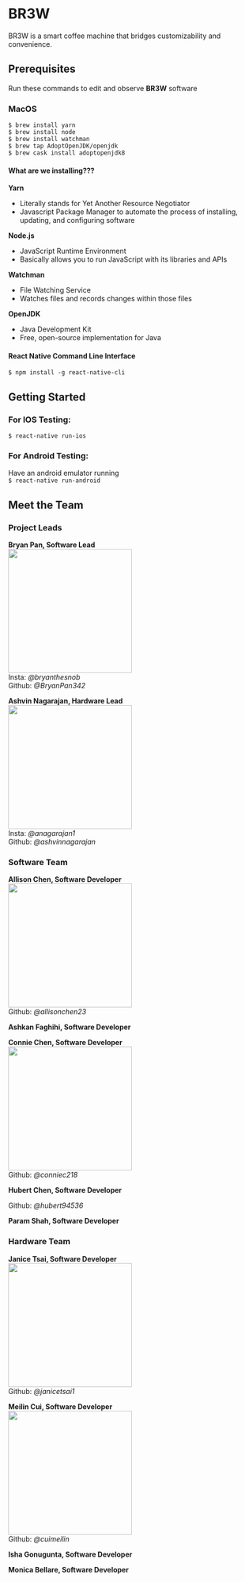 # BR3W
BR3W is a smart coffee machine that bridges customizability and convenience.

## Prerequisites
Run these commands to edit and observe **BR3W** software

### MacOS
``` 
$ brew install yarn
$ brew install node
$ brew install watchman
$ brew tap AdoptOpenJDK/openjdk
$ brew cask install adoptopenjdk8
```
#### What are we installing???
**Yarn**  
- Literally stands for Yet Another Resource Negotiator  
- Javascript Package Manager to automate the process of installing, updating, and configuring software

**Node.js**
- JavaScript Runtime Environment
- Basically allows you to run JavaScript with its libraries and APIs

**Watchman**
- File Watching Service
- Watches files and records changes within those files

**OpenJDK**
- Java Development Kit
- Free, open-source implementation for Java

#### React Native Command Line Interface
```$ npm install -g react-native-cli```


## Getting Started
### For IOS Testing:  
```$ react-native run-ios```  

### For Android Testing:  
Have an android emulator running  
```$ react-native run-android```


## Meet the Team
### Project Leads

**Bryan Pan, Software Lead**  
<img src="img/Bryan.jpeg" width="250">  
Insta: *@bryanthesnob*  
Github: *@BryanPan342*  

**Ashvin Nagarajan, Hardware Lead**  
<img src="img/Ashvin.jpg" width="250">  
Insta: *@anagarajan1*  
Github: *@ashvinnagarajan*

### Software Team
**Allison Chen, Software Developer**  
<img src="img/Allison.JPG" width="250">  
Github: *@allisonchen23*  

**Ashkan Faghihi, Software Developer**

**Connie Chen, Software Developer**  
<img src="img/Connie.jpg" width="250">  
Github: *@conniec218*  

**Hubert Chen, Software Developer**  
<!-- <img src="img/Hubert.jpg" width="250">  -->
Github: *@hubert94536*  

**Param Shah, Software Developer**

### Hardware Team
**Janice Tsai, Software Developer**  
<img src="img/Janice.jpg" width="250">  
Github: *@janicetsai1*

**Meilin Cui, Software Developer**  
<img src="img/Meilin.jpg" width="250">  
Github: *@cuimeilin*  

**Isha Gonugunta, Software Developer**

**Monica Bellare, Software Developer**




